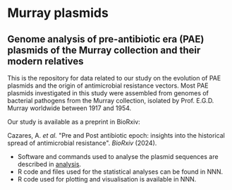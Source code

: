 # Murray plasmids
## Genome analysis of pre-antibiotic era (PAE) plasmids of the Murray collection and their modern relatives
This is the repository for data related to our study on the evolution of PAE plasmids and the origin of antimicrobial resistance vectors. Most PAE plasmids investigated in this study were assembled from genomes of bacterial pathogens from the Murray collection, isolated by Prof. E.G.D. Murray worldwide between 1917 and 1954.

Our study is available as a preprint in BioRxiv:

Cazares, A. _et al._ "Pre and Post antibiotic epoch: insights into the historical spread of antimicrobial resistance". _BioRxiv_ (2024).

- Software and commands used to analyse the plasmid sequences are described in [analysis](https://github.com/biophage/Murray_plasmids/tree/master/analysis).
- R code and files used for the statistical analyses can be found in NNN.
- R code used for plotting and visualisation is available in NNN.

